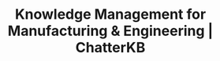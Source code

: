 ---
layout: solutions
permalink: /solutions/manufacturing

# SEO and metadata
title: "Knowledge Management for Manufacturing & Engineering | ChatterKB"
description: "Transform manufacturing processes, safety protocols, and engineering knowledge into automated workflows, compliance documentation, and operational excellence."

# Page content
hero:
  title: "Manufacturing Knowledge That Drives Results."
  split_title:
    main: "Manufacturing Knowledge"
    highlight: "That Drives Results."
  description: "Transform processes, safety protocols, and engineering expertise into automated workflows and living dashboards. Write procedures in plain English, get intelligent automation that learns from your operations."
  image: "/assets/images/marketing/hero-image.webp"
  primary_button:
    text: "Try ChatterKB Free"
    url: "https://app.chatterkb.com/auth/signup"
  secondary_button:
    text: "Schedule Demo"
    url: "https://calendar.google.com/calendar/u/0/appointments/schedules/AcZssZ0oYQ10osj27ugUfwOrSoV893uJ-kWPhIKNBhII5bTlwc3j6HdkEunH29TciGeOttFjfxqEn92O"

problems:
  section_title: "Manufacturing Knowledge Challenges"
  items:
    - title: "Critical Knowledge Walks Out the Door"
      description: "When experienced operators and engineers leave, decades of process improvements, troubleshooting expertise, and safety knowledge disappear. New hires struggle without this institutional memory."
    - title: "Manual Processes That Should Be Automated"
      description: "Your team follows complex procedures manually because converting them to automated workflows requires technical expertise you don't have. SOPs sit in documents instead of driving action."
    - title: "Static Reports That Don't Reflect Reality"
      description: "Safety metrics, quality data, and compliance reports are outdated the moment you create them. You need living dashboards that update automatically as operations change."

solution:
  title: "From Tribal Knowledge to Intelligent Automation"
  description: "ChatterKB captures your manufacturing expertise and converts it into automated workflows and dynamic dashboards. Describe your processes in plain English—get intelligent systems that execute and improve over time."
  image: "/assets/images/marketing/workflow-diagram.webp"
  steps:
    - title: "Capture & Convert Process Knowledge"
      description: "Upload SOPs, safety protocols, and procedures. Describe new workflows in plain English—ChatterKB converts them into executable automation."
      image: "/assets/images/marketing/workflow-step1.webp"
      badges:
        - "SOP Automation"
        - "Safety Protocols"
        - "Process Workflows"
        - "Quality Procedures"
        - "Maintenance Schedules"
    - title: "Create Living Operations Dashboards"
      description: "Build dynamic dashboards that automatically update with production metrics, safety data, and compliance status. No manual reporting required."
      image: "/assets/images/marketing/workflow-step2.webp"
      badges:
        - "Production KPIs"
        - "Safety Metrics"
        - "Quality Dashboards"
        - "Compliance Tracking"
    - title: "Execute & Learn from Operations"
      description: "Workflows execute automatically and get smarter with each production run. The system builds memory from every process, improving recommendations over time."
      image: "/assets/images/marketing/workflow-step3.webp"
      badges:
        - "Automated Execution"
        - "Continuous Learning"
        - "Smart Recommendations"

features:
  tagline: "CAPTURE • AUTOMATE • OPTIMIZE"
  title: "Built for Manufacturing Excellence"
  items:
    - icon: "bi-gear"
      title: "Prose-to-Process Automation"
      description: "Convert your SOPs into executable workflows by describing them in plain English. No flowcharts or technical complexity—just write what you need."
      image: "/assets/images/marketing/feature-pin.webp"
    - icon: "bi-graph-up"
      title: "Living Operations Dashboards"
      description: "Create dynamic dashboards that automatically update with real-time production data, safety metrics, and compliance status. Always current, never stale."
      image: "/assets/images/marketing/feature-docs.webp"
    - icon: "bi-shield-check"
      title: "Memory-Centric Safety Intelligence"
      description: "System learns from every safety incident, near-miss, and procedure execution. Safety knowledge compounds over time, making operations continuously safer."
      image: "/assets/images/marketing/feature-sop.webp"
    - icon: "bi-tools"
      title: "Intelligent Problem Resolution"
      description: "Access troubleshooting workflows that get smarter with each use. Timeline execution shows progress without technical complexity."
      image: "/assets/images/marketing/feature-team.webp"

branded_content:
  title: "Turn Manufacturing Expertise Into Industry Leadership"
  description: "Create branded, public knowledge bases that showcase your manufacturing expertise while generating qualified leads. Position your company as the go-to authority in industrial operations and safety."
  image: "/assets/images/marketing/custom-branding.webp"
  features:
    - title: "Custom Industrial Branding"
      description: "Add your company logo, colors, and custom CSS for complete brand control"
    - title: "Manufacturing Lead Generation"
      description: "Capture prospects through valuable operational insights and safety expertise"
    - title: "Industry Thought Leadership"
      description: "Position your company as the manufacturing expert in your sector"
    - title: "Customer Self-Service Hub"
      description: "Reduce support load with intelligent, branded technical resources"

enterprise:
  title: "Enterprise-Grade Security Without the Enterprise Headaches"
  description: "Deploy ChatterKB on your infrastructure with complete data sovereignty, advanced RAG capabilities for document intelligence, and zero-trust security architecture designed for manufacturing environments."

cta:
  title: "Ready to Optimize Your Operations?"
  description: "See how ChatterKB can help your manufacturing team work safer, smarter, and more consistently with intelligent automation that learns from your expertise."
  image: "/assets/images/marketing/product-screenshot.png"
  primary_button:
    text: "Try ChatterKB Free"
    url: "https://app.chatterkb.com/auth/signup"
  secondary_button:
    text: "Schedule Demo"
    url: "https://calendar.google.com/calendar/u/0/appointments/schedules/AcZssZ0oYQ10osj27ugUfwOrSoV893uJ-kWPhIKNBhII5bTlwc3j6HdkEunH29TciGeOttFjfxqEn92O"
--- 